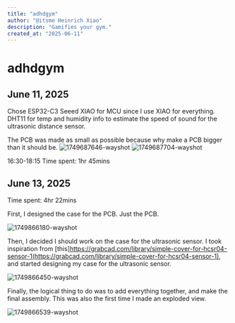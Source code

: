 ```yaml
---
title: "adhdgym"
author: "@itsme Heinrich Xiao"
description: "Gamifies your gym."
created_at: "2025-06-11"
---
```


# adhdgym

## June 11, 2025
Chose ESP32-C3 Seeed XIAO for MCU since I use XIAO for everything. DHT11 for temp and humidity info to estimate the speed of sound for the ultrasonic distance sensor.

The PCB was made as small as possible because why make a PCB bigger than it should be. 
![1749687646-wayshot](https://github.com/user-attachments/assets/26ef98c3-e903-4cc1-9a6c-fc85e012ccc1)
![1749687704-wayshot](https://github.com/user-attachments/assets/9f4e885c-7c24-450c-8668-cdd658201e33)

16:30-18:15 Time spent: 1hr 45mins


## June 13, 2025
Time spent: 4hr 22mins

First, I designed the case for the PCB. Just the PCB.

![1749866180-wayshot](https://github.com/user-attachments/assets/7dde1459-129e-4f79-90d6-b6c6b528875f)

Then, I decided I should work on the case for the ultrasonic sensor. I took inspiration from [this]https://grabcad.com/library/simple-cover-for-hcsr04-sensor-1(https://grabcad.com/library/simple-cover-for-hcsr04-sensor-1), and started designing my case for the ultrasonic sensor.

![1749866450-wayshot](https://github.com/user-attachments/assets/69e325e2-a7dc-466f-92b8-0965452b1cb5)

Finally, the logical thing to do was to add everything together, and make the final assembly. This was also the first time I made an exploded view.

![1749866539-wayshot](https://github.com/user-attachments/assets/1b22119a-2a0d-48eb-b218-9df7db15cf8b)

